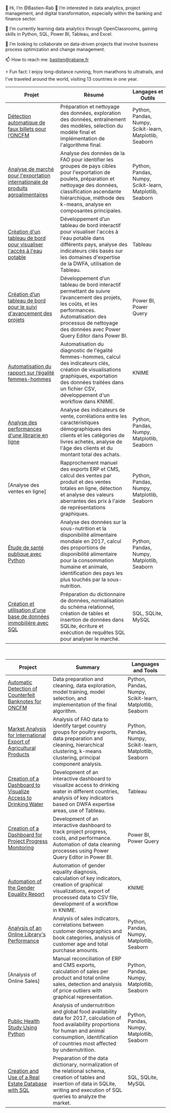 👋 Hi, I’m @Bastien-Rab
👀 I’m interested in data analytics, project management, and digital transformation, especially within the banking and finance sector.

🌱 I’m currently learning data analytics through OpenClassrooms, gaining skills in Python, SQL, Power BI, Tableau, and Excel.

💞️ I’m looking to collaborate on data-driven projects that involve business process optimization and change management.

📫 How to reach me: bastien@rabane.fr

⚡ Fun fact: I enjoy long-distance running, from marathons to ultratrails, and I've traveled around the world, visiting 13 countries in one year.

<!---
Bastien-Rab/Bastien-Rab is a ✨ special ✨ repository because its `README.md` (this file) appears on your GitHub profile.
You can click the Preview link to take a look at your changes.
--->

| Projet | Résumé | Langages et Outils |
|--------|--------|---------------------|
| [Détection automatique de faux billets pour l’ONCFM](https://github.com/Bastien-Rab/Detection_faux_billets) | Préparation et nettoyage des données, exploration des données, entraînement des modèles, sélection du modèle final et implémentation de l'algorithme final. | Python, Pandas, Numpy, Scikit-learn, Matplotlib, Seaborn |
| [Analyse de marché pour l'exportation internationale de produits agroalimentaires](https://github.com/Bastien-Rab/Etude_de_marche_agroalimentaire) | Analyse des données de la FAO pour identifier les groupes de pays cibles pour l'exportation de poulets, préparation et nettoyage des données, classification ascendante hiérarchique, méthode des k-means, analyse en composantes principales. | Python, Pandas, Numpy, Scikit-learn, Matplotlib, Seaborn |
| [Création d'un tableau de bord pour visualiser l'accès à l'eau potable](https://github.com/Bastien-Rab/Etude_eau_potable_monde) | Développement d’un tableau de bord interactif pour visualiser l'accès à l'eau potable dans différents pays, analyse des indicateurs clés basés sur les domaines d'expertise de la DWFA, utilisation de Tableau. | Tableau |
| [Création d’un tableau de bord pour le suivi d'avancement des projets](https://github.com/Bastien-Rab/Tableau_bord_dynamique_suivi_projets) | Développement d’un tableau de bord interactif permettant de suivre l’avancement des projets, les coûts, et les performances. Automatisation des processus de nettoyage des données avec Power Query Editor dans Power BI. | Power BI, Power Query |
| [Automatisation du rapport sur l’égalité femmes-hommes](https://github.com/Bastien-Rab/Analyse_indicateurs_egalite_femme_homme) | Automatisation du diagnostic de l'égalité femmes-hommes, calcul des indicateurs clés, création de visualisations graphiques, exportation des données traitées dans un fichier CSV, développement d'un workflow dans KNIME. | KNIME |
| [Analyse des performances d'une librairie en ligne](https://github.com/Bastien-Rab/Analyse_vente_librairie) | Analyse des indicateurs de vente, corrélations entre les caractéristiques démographiques des clients et les catégories de livres achetés, analyse de l'âge des clients et du montant total des achats. | Python, Pandas, Numpy, Matplotlib, Seaborn |
| [Analyse des ventes en ligne]| Rapprochement manuel des exports ERP et CMS, calcul des ventes par produit et des ventes totales en ligne, détection et analyse des valeurs aberrantes des prix à l'aide de représentations graphiques. | Python, Pandas, Numpy, Matplotlib, Seaborn |
| [Étude de santé publique avec Python](https://github.com/Bastien-Rab/Etude_sante_publique) | Analyse des données sur la sous-nutrition et la disponibilité alimentaire mondiale en 2017, calcul des proportions de disponibilité alimentaire pour la consommation humaine et animale, identification des pays les plus touchés par la sous-nutrition. | Python, Pandas, Numpy, Matplotlib, Seaborn |
| [Création et utilisation d'une base de données immobilière avec SQL](https://github.com/Bastien-Rab/Creation_BDD_Immobilier) | Préparation du dictionnaire de données, normalisation du schéma relationnel, création de tables et insertion de données dans SQLite, écriture et exécution de requêtes SQL pour analyser le marché. | SQL, SQLite, MySQL|

&nbsp;  
  

| Project | Summary | Languages and Tools |
|---------|---------|----------------------|
| [Automatic Detection of Counterfeit Banknotes for ONCFM](https://github.com/Bastien-Rab/Detection_faux_billets) | Data preparation and cleaning, data exploration, model training, model selection, and implementation of the final algorithm. | Python, Pandas, Numpy, Scikit-learn, Matplotlib, Seaborn |
| [Market Analysis for International Export of Agricultural Products](https://github.com/Bastien-Rab/Etude_de_marche_agroalimentaire) | Analysis of FAO data to identify target country groups for poultry exports, data preparation and cleaning, hierarchical clustering, k-means clustering, principal component analysis. | Python, Pandas, Numpy, Scikit-learn, Matplotlib, Seaborn |
| [Creation of a Dashboard to Visualize Access to Drinking Water](https://github.com/Bastien-Rab/Etude_eau_potable_monde) | Development of an interactive dashboard to visualize access to drinking water in different countries, analysis of key indicators based on DWFA expertise areas, use of Tableau. | Tableau |
| [Creation of a Dashboard for Project Progress Monitoring](https://github.com/Bastien-Rab/Tableau_bord_dynamique_suivi_projets) | Development of an interactive dashboard to track project progress, costs, and performance. Automation of data cleaning processes using Power Query Editor in Power BI. | Power BI, Power Query |
| [Automation of the Gender Equality Report](https://github.com/Bastien-Rab/Analyse_indicateurs_egalite_femme_homme) | Automation of gender equality diagnosis, calculation of key indicators, creation of graphical visualizations, export of processed data to CSV file, development of a workflow in KNIME. | KNIME |
| [Analysis of an Online Library's Performance](https://github.com/Bastien-Rab/Analyse_vente_librairie) | Analysis of sales indicators, correlations between customer demographics and book categories, analysis of customer age and total purchase amounts. | Python, Pandas, Numpy, Matplotlib, Seaborn |
| [Analysis of Online Sales] | Manual reconciliation of ERP and CMS exports, calculation of sales per product and total online sales, detection and analysis of price outliers with graphical representation. | Python, Pandas, Numpy, Matplotlib, Seaborn |
| [Public Health Study Using Python](https://github.com/Bastien-Rab/Etude_sante_publique) | Analysis of undernutrition and global food availability data for 2017, calculation of food availability proportions for human and animal consumption, identification of countries most affected by undernutrition. | Python, Pandas, Numpy, Matplotlib, Seaborn |
| [Creation and Use of a Real Estate Database with SQL](https://github.com/Bastien-Rab/Creation_BDD_Immobilier) | Preparation of the data dictionary, normalization of the relational schema, creation of tables and insertion of data in SQLite, writing and execution of SQL queries to analyze the market. | SQL, SQLite, MySQL |
